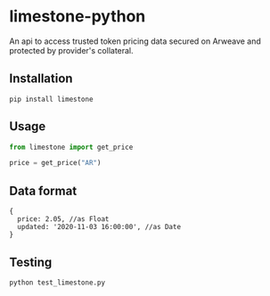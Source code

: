 # limestone-python

An api to access trusted token pricing data secured on Arweave and protected by provider's collateral.

## Installation
`pip install limestone`

## Usage

```python
from limestone import get_price

price = get_price("AR")
```

## Data format

```
{
  price: 2.05, //as Float
  updated: '2020-11-03 16:00:00', //as Date
}
```

## Testing
```
python test_limestone.py
```